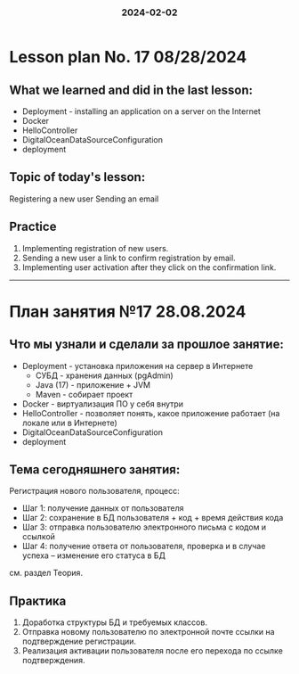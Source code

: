 <h3 style="text-align: center; padding-bottom: 14px">2024-02-02</h3>

# Lesson plan No. 17 08/28/2024

## What we learned and did in the last lesson:
- Deployment - installing an application on a server on the Internet
- Docker
- HelloController
- DigitalOceanDataSourceConfiguration
- deployment

## Topic of today's lesson:
Registering a new user
Sending an email

## Practice
1. Implementing registration of new users.
2. Sending a new user a link to confirm registration by email.
3. Implementing user activation after they click on the confirmation link.

___

# План занятия №17 28.08.2024

## Что мы узнали и сделали за прошлое занятие:
- Deployment - установка приложения на сервер в Интернете
  - СУБД - хранения данных (pgAdmin)
  - Java (17) - приложение + JVM 
  - Maven - собирает проект 
- Docker - виртуализация ПО у себя внутри
- HelloController - позволяет понять, какое приложение работает (на локале или в Интернете)
- DigitalOceanDataSourceConfiguration
- deployment

## Тема сегодняшнего занятия:
Регистрация нового пользователя, процесс:
- Шаг 1: получение данных от пользователя
- Шаг 2: сохранение в БД пользователя + код + время действия кода
- Шаг 3: отправка пользователю электронного письма с кодом и ссылкой
- Шаг 4: получение ответа от пользователя, проверка и в случае успеха – изменение его статуса в БД

см. раздел Теория.

## Практика
1. Доработка структуры БД и требуемых классов.
2. Отправка новому пользователю по электронной почте ссылки на подтверждение регистрации.
3. Реализация активации пользователя после его перехода по ссылке подтверждения.
